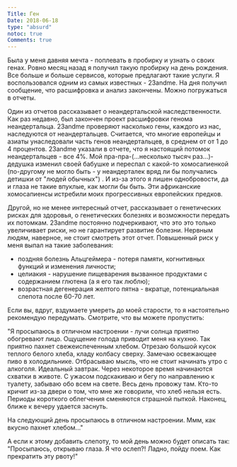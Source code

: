 ```yaml
---
Title: Ген
Date: 2018-06-18
type: "absurd"
notoc: true
Comments: true
---
```


Была у меня давняя мечта - поплевать в пробирку и узнать о своих генах. Ровно месяц назад я получил такую пробирку на день рождения. Все больше и больше сервисов, которые предлагают такие услуги. Я воспользовался одним из самых известных - 23andme. На дня получил сообщение, что расшифровка и анализ закончены. Можно погружаться в отчеты.

Один из отчетов рассказывает о неандертальской наследственности. Как раз недавно, был закончен проект расшифровки генома неандертальца. 23andme проверяют насколько гены, каждого из нас, наследуются от неандертальцев. Считается, что многие европейцы и азиаты унаследовали часть генов неандертальцев, в среднем от от 1 до 4 процентов. 23andme указали в отчете, что я настоящий потомок неандертальцев - все 4%. Мой пра-пра-(...несколько тысяч раз...)-дедушка изменил своей бабушке и переспал с какой-то хомосапиенкой (по-другому не могло быть - у неандерталек вряд ли бы получались детишки от "людей обычных") . И из-за этого я лишен однобровости, да и глаза не такие впуклые, как могли бы быть. Эти африканские хомосапиенсы истребили моих прогрессивных европейских предков.

Другой, но не менее интересный отчет, рассказывает о генетических рисках для здоровья, о генетических болезнях и возможности передать их потомкам. 23andme постоянно подчеркивают, что это это только увеличивает риски, но не гарантирует развитие болезни. Нервным людям, наверное, не стоит смотреть этот отчет. Повышенный риск у меня выпал на такие заболевания:
- поздняя болезнь Альцгеймера - потеря памяти, когнитивных функций и изменения личности;
- целиакия - нарушение пищеварения вызванное продуктами с содержанием глютена (а я его так люблю);
- возрастная дегенерация желтого пятна - вкратце, потенциальная слепота после 60-70 лет.

Если вы, вдруг, вздумаете умереть до моей старости, то я настоятельно рекомендую передумать. Смотрите, что вы можете пропустить:

"Я просыпаюсь в отличном настроении - лучи солнца приятно обогревают лицо. Ощущение голода приводит меня на кухню. Так приятно пахнет свежеиспеченным хлебом. Отрезаю большой кусок теплого белого хлеба, кладу колбасу сверху. Замечаю освежающее пиво в холодильнике. Отбрасываю мысль, что не стоит начинать утро с алкоголя. Идеальный завтрак. Через некоторое время начинаются схватки в животе. С ужасом подскакиваю и бегу по направлению к туалету, забываю обо всем на свете. Весь день провожу там. Кто-то кричит из-за двери о том, что мне же говорили, что хлеб нельзя есть. Периоды короткого облегчения сменяются страшной пыткой. Наконец, ближе к вечеру удается заснуть.

На следующий день просыпаюсь в отличном настроении. Ммм, как вкусно пахнет хлебом..."


А если к этому добавить слепоту, то мой день можно будет описать так: "Просыпаюсь, открываю глаза. Я что ослеп?! Ладно, пойду поем. Как прекратить эту рвоту!"
